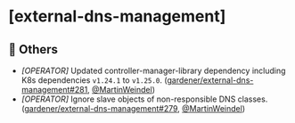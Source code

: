 # [external-dns-management]
## 🏃 Others
* *[OPERATOR]* Updated controller-manager-library dependency including K8s dependencies `v1.24.1` to `v1.25.0`. ([gardener/external-dns-management#281](https://github.com/gardener/external-dns-management/pull/281), [@MartinWeindel](https://github.com/MartinWeindel))
* *[OPERATOR]* Ignore slave objects of non-responsible DNS classes. ([gardener/external-dns-management#279](https://github.com/gardener/external-dns-management/pull/279), [@MartinWeindel](https://github.com/MartinWeindel))